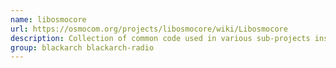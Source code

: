 ```yaml
---
name: libosmocore
url: https://osmocom.org/projects/libosmocore/wiki/Libosmocore
description: Collection of common code used in various sub-projects inside the Osmocom family of projects.
group: blackarch blackarch-radio
---
```

